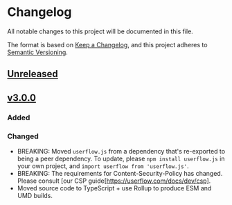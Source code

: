 # Changelog

All notable changes to this project will be documented in this file.

The format is based on [Keep a Changelog](https://keepachangelog.com/en/1.0.0/), and this project adheres to [Semantic Versioning](https://semver.org/spec/v3.0.0.html).

## [Unreleased]

## [v3.0.0]

### Added

### Changed

- BREAKING: Moved `userflow.js` from a dependency that's re-exported to being a peer dependency. To update, please `npm install userflow.js` in your own project, and `import userflow from 'userflow.js'`.
- BREAKING: The requirements for Content-Security-Policy has changed. Please consult [our CSP guide[https://userflow.com/docs/dev/csp].
- Moved source code to TypeScript + use Rollup to produce ESM and UMD builds.

[unreleased]: https://github.com/userflow/userflow-electron/compare/v3.0.0...HEAD
[v3.0.0]: https://github.com/userflow/userflow-electron/compare/v2.0.0...v3.0.0
